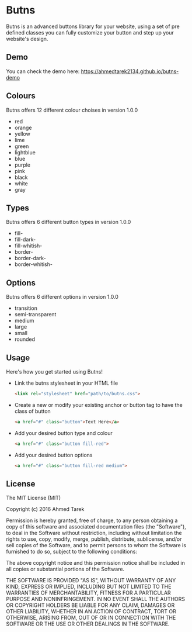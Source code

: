# Butns
Butns is an advanced buttons library for your website, using a set of pre defined classes you can fully customize your button and step up your website's design.

## Demo
 You can check the demo here: https://ahmedtarek2134.github.io/butns-demo

## Colours
Butns offers 12 different colour choises in version 1.0.0
* red
* orange
* yellow
* lime
* green
* lightblue
* blue
* purple
* pink
* black
* white
* gray

## Types
Butns offers 6 different button types in version 1.0.0
* fill-
* fill-dark-
* fill-whitish-
* border-
* border-dark-
* border-whitish-

## Options
Butns offers 6 different options in version 1.0.0
* transition
* semi-transparent
* medium
* large
* small
* rounded

## Usage
Here's how you get started using Butns!
* Link the butns stylesheet in your HTML file

	```HTML
	<link rel="stylesheet" href="path/to/butns.css">
	```
* Create a new or modify your existing anchor or button tag to have the class of button

	```HTML
	<a href="#" class="button">Text Here</a>
	```
* Add your desired button type and colour

	```HTML
	<a href="#" class="button fill-red">
	```
* Add your desired button options

	```HTML
	<a href="#" class="button fill-red medium">
	```

## License
The MIT License (MIT)

Copyright (c) 2016 Ahmed Tarek

Permission is hereby granted, free of charge, to any person obtaining a copy
of this software and associated documentation files (the "Software"), to deal
in the Software without restriction, including without limitation the rights
to use, copy, modify, merge, publish, distribute, sublicense, and/or sell
copies of the Software, and to permit persons to whom the Software is
furnished to do so, subject to the following conditions:

The above copyright notice and this permission notice shall be included in all
copies or substantial portions of the Software.

THE SOFTWARE IS PROVIDED "AS IS", WITHOUT WARRANTY OF ANY KIND, EXPRESS OR
IMPLIED, INCLUDING BUT NOT LIMITED TO THE WARRANTIES OF MERCHANTABILITY,
FITNESS FOR A PARTICULAR PURPOSE AND NONINFRINGEMENT. IN NO EVENT SHALL THE
AUTHORS OR COPYRIGHT HOLDERS BE LIABLE FOR ANY CLAIM, DAMAGES OR OTHER
LIABILITY, WHETHER IN AN ACTION OF CONTRACT, TORT OR OTHERWISE, ARISING FROM,
OUT OF OR IN CONNECTION WITH THE SOFTWARE OR THE USE OR OTHER DEALINGS IN THE
SOFTWARE.
